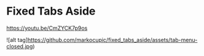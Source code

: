 # Fixed Tabs Aside
https://youtu.be/CmZYCK7p9os

![alt tag]https://github.com/markocupic/fixed_tabs_aside/assets/tab-menu-closed.jpg)
